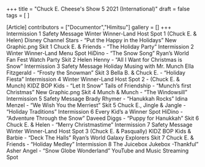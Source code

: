 +++
title = "Chuck E. Cheese's Show 5 2021 (International)"
draft = false
tags = [ ]

[Article]
contributors = ["Documentor","Himitsu"]
gallery = []
+++
Intermission 1
Safety Message
Winter Winner-Land Host Spot 1 (Chuck E. & Helen)
Disney Channel Stars - “Put the Happy in the Holidays”
New Graphic.png Skit 1
Chuck E. & Friends - “The Holiday Party”
Intermission 2
Winter Winner-Land Menu Spot
HiDino - “The Snow Song”
Ryan’s World Fan Fest Watch Party
Skit 2
Helen Henny - “All I Want for Christmas is Snow”
Intermission 3
Safety Message
Holiday Musing with Mr. Munch
Ella Fitzgerald - “Frosty the Snowman”
Skit 3
Bella B. & Chuck E. - “Holiday Fiesta”
Intermission 4
Winter Winner-Land Host Spot 2 - (Chuck E. & Munch)
KIDZ BOP Kids - “Let It Snow”
Tails of Friendship - “Munch’s first Christmas”
New Graphic.png Skit 4
Munch & Munch - “The Windowsill”
Intermission 5
Safety Message
Brady Rhymer - “Hanukkah Rocks”
Idina Menzel - “We Wish You the Merriest”
Skit 5
Chuck E., Jingle & Jangle - “Holiday Traditions”
Intermission 6
Every Kid’s a Winner Spot
HiDino - “Adventure Through the Snow”
Daveed Diggs - “Puppy for Hanukkah”
Skit 6
Chuck E. & Helen - “Merry Christmastime”
Intermission 7
Safety Message
Winter Winner-Land Host Spot 3 (Chuck E. & Pasqually)
KIDZ BOP Kids & Barbie - “Deck The Halls”
Ryan’s World Galaxy Explorers
Skit 7
Chuck E. & Friends - “Holiday Medley”
Intermission 8
The Juicebox Jukebox -Thankful”
Asher Angel - “Snow Globe Wonderland”
YouTube and Music Streaming Spot